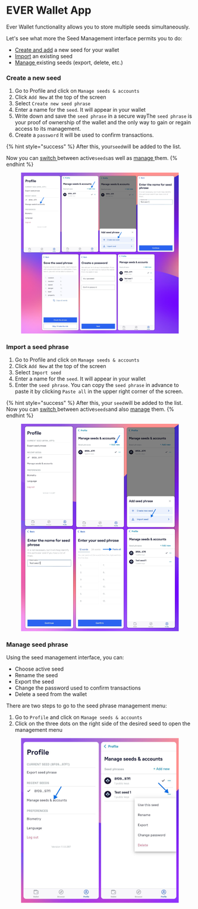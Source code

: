 # EVER Wallet App

Ever Wallet functionality allows you to store multiple seeds simultaneously.

Let's see what more the Seed Management interface permits you to do:

* [Create and add](ever-wallet-app.md#create-a-new-seed) a new seed for your wallet
* [Import](ever-wallet-app.md#import-a-seed-phrase) an existing seed
* [Manage ](ever-wallet-app.md#manage-seed-phrase)existing seeds (export, delete, etc.)

### Create a new seed

1. Go to Profile and click on `Manage seeds & accounts`
2. Click `Add New` at the top of the screen
3. Select `Create new seed phrase`
4. Enter a name for the `seed`. It will appear in your wallet
5. Write down and save the `seed phrase` in a secure wayThe `seed phrase` is your proof of ownership of the wallet and the only way to gain or regain access to its management.
6. Create a `password` It will be used to confirm transactions.

{% hint style="success" %}
After this, your`seed`will be added to the list.

Now you can [switch ](ever-wallet-app.md#manage-seed-phrase)between active`seeds`as well as [manage ](ever-wallet-app.md#manage-seed-phrase)them.
{% endhint %}

<figure><img src="../../.gitbook/assets/image (13).png" alt=""><figcaption></figcaption></figure>

### Import a seed phrase

1. Go to Profile and click on `Manage seeds & accounts`
2. Click `Add New` at the top of the screen
3. Select `Import seed`
4. Enter a name for the `seed`. It will appear in your wallet
5. Enter the `seed phrase`. You can copy the `seed phrase` in advance to paste it by clicking `Paste all` in the upper right corner of the screen.

{% hint style="success" %}
After this, your `seed`will be added to the list. \
Now you can [switch ](ever-wallet-app.md#manage-seed-phrase)between active`seeds`and also [manage](ever-wallet-app.md#manage-seed-phrase) them.
{% endhint %}

<figure><img src="../../.gitbook/assets/image (1) (3).png" alt=""><figcaption></figcaption></figure>

### Manage seed phrase

Using the seed management interface, you can:

* Choose active seed
* Rename the seed
* Export the seed
* Change the password used to confirm transactions
* Delete a seed from the wallet

There are two steps to go to the seed phrase management menu:

1. Go to `Profile` and click on `Manage seeds & accounts`
2. Click on the three dots on the right side of the desired seed to open the management menu

<figure><img src="../../.gitbook/assets/image (6) (5).png" alt=""><figcaption></figcaption></figure>
